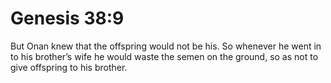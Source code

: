 # Genesis 38:9

But Onan knew that the offspring would not be his. So whenever he went in to his brother’s wife he would waste the semen on the ground, so as not to give offspring to his brother.
